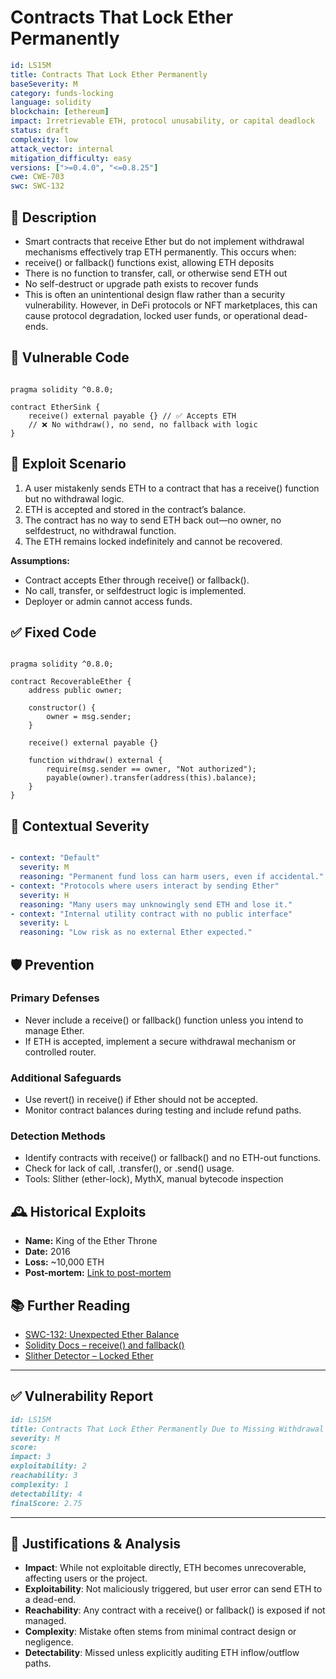 # Contracts That Lock Ether Permanently 

```YAML
id: LS15M
title: Contracts That Lock Ether Permanently
baseSeverity: M
category: funds-locking
language: solidity
blockchain: [ethereum]
impact: Irretrievable ETH, protocol unusability, or capital deadlock
status: draft
complexity: low
attack_vector: internal
mitigation_difficulty: easy
versions: [">=0.4.0", "<=0.8.25"]
cwe: CWE-703
swc: SWC-132
```

## 📝 Description

- Smart contracts that receive Ether but do not implement withdrawal mechanisms effectively trap ETH permanently. This occurs when:
- receive() or fallback() functions exist, allowing ETH deposits
- There is no function to transfer, call, or otherwise send ETH out
- No self-destruct or upgrade path exists to recover funds
- This is often an unintentional design flaw rather than a security vulnerability. However, in DeFi protocols or NFT marketplaces, this can cause protocol degradation, locked user funds, or operational dead-ends.

## 🚨 Vulnerable Code

```solidity

pragma solidity ^0.8.0;

contract EtherSink {
    receive() external payable {} // ✅ Accepts ETH
    // ❌ No withdraw(), no send, no fallback with logic
}
```

## 🧪 Exploit Scenario

1. A user mistakenly sends ETH to a contract that has a receive() function but no withdrawal logic.
2. ETH is accepted and stored in the contract’s balance.
3. The contract has no way to send ETH back out—no owner, no selfdestruct, no withdrawal function.
4. The ETH remains locked indefinitely and cannot be recovered.

**Assumptions:**

- Contract accepts Ether through receive() or fallback().
- No call, transfer, or selfdestruct logic is implemented.
- Deployer or admin cannot access funds.

## ✅ Fixed Code

```solidity

pragma solidity ^0.8.0;

contract RecoverableEther {
    address public owner;

    constructor() {
        owner = msg.sender;
    }

    receive() external payable {}

    function withdraw() external {
        require(msg.sender == owner, "Not authorized");
        payable(owner).transfer(address(this).balance);
    }
}
```

## 🧭 Contextual Severity

```yaml

- context: "Default"
  severity: M
  reasoning: "Permanent fund loss can harm users, even if accidental."
- context: "Protocols where users interact by sending Ether"
  severity: H
  reasoning: "Many users may unknowingly send ETH and lose it."
- context: "Internal utility contract with no public interface"
  severity: L
  reasoning: "Low risk as no external Ether expected."
```

## 🛡️ Prevention

### Primary Defenses

- Never include a receive() or fallback() function unless you intend to manage Ether.
- If ETH is accepted, implement a secure withdrawal mechanism or controlled router.

### Additional Safeguards

- Use revert() in receive() if Ether should not be accepted.
- Monitor contract balances during testing and include refund paths.

### Detection Methods

- Identify contracts with receive() or fallback() and no ETH-out functions.
- Check for lack of call, .transfer(), or .send() usage.
- Tools: Slither (ether-lock), MythX, manual bytecode inspection

## 🕰️ Historical Exploits

- **Name:** King of the Ether Throne 
- **Date:** 2016 
- **Loss:** ~10,000 ETH 
- **Post-mortem:** [Link to post-mortem](https://ethereum.stackexchange.com/questions/19341/what-happened-with-the-king-of-the-ether-throne-contract) 
  
## 📚 Further Reading

- [SWC-132: Unexpected Ether Balance](https://swcregistry.io/docs/SWC-132/) 
- [Solidity Docs – receive() and fallback()](https://docs.soliditylang.org/en/latest/contracts.html#receive-ether-function)
- [Slither Detector – Locked Ether](https://github.com/crytic/slither/wiki/Detector-Documentation#contracts-that-lock-ether) 
  
---

## ✅ Vulnerability Report

```markdown
id: LS15M
title: Contracts That Lock Ether Permanently Due to Missing Withdrawal Logic
severity: M
score:
impact: 3        
exploitability: 2 
reachability: 3   
complexity: 1     
detectability: 4  
finalScore: 2.75
```

---

## 📄 Justifications & Analysis

- **Impact**: While not exploitable directly, ETH becomes unrecoverable, affecting users or the project.
- **Exploitability**: Not maliciously triggered, but user error can send ETH to a dead-end.
- **Reachability**: Any contract with a receive() or fallback() is exposed if not managed.
- **Complexity**: Mistake often stems from minimal contract design or negligence.
- **Detectability**: Missed unless explicitly auditing ETH inflow/outflow paths.

